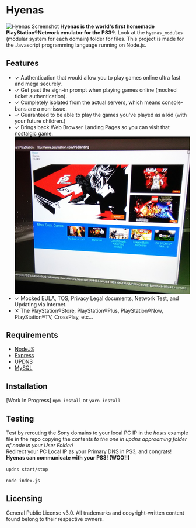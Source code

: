 # Hyenas

![Hyenas Screenshot](Screenshot.png?raw=true)
**Hyenas is the world's first homemade PlayStation®Network emulator for the PS3®**. Look at the `hyenas_modules` (modular system for each domain) folder for files. This project is made for the Javascript programming language running on Node.js.

## Features

- ✓ Authentication that would allow you to play games online ultra fast and mega securely.
- ✓ Get past the sign-in prompt when playing games online (mocked ticket authentication).
- ✓ Completely isolated from the actual servers, which means console-bans are a non-issue.
- ✓ Guaranteed to be able to play the games you've played as a kid (with your future children.)
- ✓ Brings back Web Browser Landing Pages so you can visit that nostalgic game.
![Landing Pages](Example2.png?raw=true)
- ✓ Mocked EULA, TOS, Privacy Legal documents, Network Test, and Updating via Internet.
- ✕ The PlayStation®Store, PlayStation®Plus, PlayStation®Now, PlayStation®TV, CrossPlay, etc…

## Requirements
* [NodeJS](https://nodejs.org)
* [Express](https://www.npmjs.com/package/express)
* [UPDNS](https://www.npmjs.com/package/updns)
* [MySQL](https://www.mysql.com/downloads/)

## Installation
[Work In Progress]
`npm install` or `yarn install`

## Testing

Test by rerouting the Sony domains to your local PC IP in the *hosts* example file in the repo copying the contents *to the one in updns approaming folder of node in your User Folder!*  
Redirect your PC Local IP as your Primary DNS in PS3, and congrats! **Hyenas can communicate with your PS3! (WOO!!)**

`updns start/stop`

`node index.js`

## Licensing

General Public License v3.0. All trademarks and copyright-written content found belong to their respective owners.